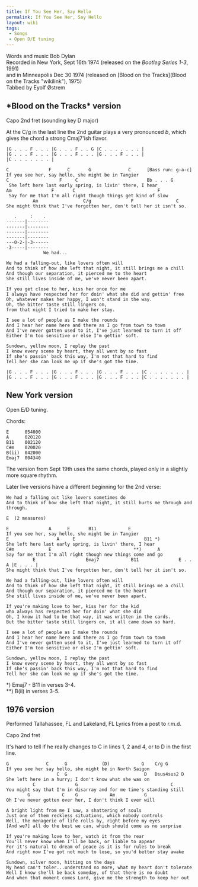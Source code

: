 ```yaml
---
title: If You See Her, Say Hello
permalink: If You See Her, Say Hello
layout: wiki
tags:
 - Songs
 - Open D/E tuning
---
```


Words and music Bob Dylan  
Recorded in New York, Sept 16th 1974 (released on the *Bootleg Series
1-3*, 1991)  
and in Minneapolis Dec 30 1974 (released on [Blood on the
Tracks](Blood on the Tracks "wikilink"), 1975)  
Tabbed by Eyolf Østrem

<h2 class="songversion">
*Blood on the Tracks* version

</h2>
Capo 2nd fret (sounding key D major)

At the C/g in the last line the 2nd guitar plays a very pronounced *b*,
which gives the chord a strong Cmaj7'ish flavor.

    |G . . . F . . . |G . . . F . . G |C . . . . . . . |
    |G . . . F . . . |G . . . F . . . |G . . . F . . . |
    |C . . . . . . . |

    C               F      C       G              C      [Bass run: g-a-c]
    If you see her, say hello, she might be in Tangier
    C                   F     C                          Bb . . . G
     She left here last early spring, is livin' there, I hear
    Am               F       C                               F
     Say for me that I'm all right though things get kind of slow
              Am                 C/g               F                C
    She might think that I've forgotten her, don't tell her it isn't so.

       .     :    .
    -------|--------
    -------|--------
    -------|--------
    -------|--------
    ---0-2-|-3------
    -3-----|--------
                  We had...

    We had a falling-out, like lovers often will
    And to think of how she left that night, it still brings me a chill
    And though our separation, it pierced me to the heart
    She still lives inside of me, we've never been apart.

    If you get close to her, kiss her once for me
    I always have respected her for doin' what she did and gettin' free
    Oh, whatever makes her happy, I won't stand in the way.
    Oh, the bitter taste still lingers on,
    from that night I tried to make her stay.

    I see a lot of people as I make the rounds
    And I hear her name here and there as I go from town to town
    And I've never gotten used to it, I've just learned to turn it off
    Either I'm too sensitive or else I'm gettin' soft.

    Sundown, yellow moon, I replay the past
    I know every scene by heart, they all went by so fast
    If she's passin' back this way, I'm not that hard to find
    Tell her she can look me up if she's got the time.

    |G . . . F . . . |G . . . F . . . |G . . . F . . . |C . . . . . . . |
    |G . . . F . . . |G . . . F . . . |G . . . F . . . |C . . . . . . . |

<h2 class="songversion">
New York version

</h2>
Open E/D tuning.

Chords:

    E      054000
    A      020120
    B11    002120
    C#m    020020
    B(ii)  042000
    Emaj7  004340

The version from Sept 19th uses the same chords, played only in a
slightly more square rhythm.

Later live versions have a different beginning for the 2nd verse:

    We had a falling out like lovers sometimes do
    And to think of how she left that night, it still hurts me through and through.

    E  (2 measures)

    E               A      E       B11            E
    If you see her, say hello, she might be in Tangier
    E                  A     E                          B11 *)
    She left here last early spring, is livin' there, I hear
    C#m             E                               **)      A
    Say for me that I'm all right though new things come and go
              E                   Emaj7            B11               E . . A |E . . . |
    She might think that I've forgotten her, don't tell her it isn't so.

    We had a falling-out, like lovers often will
    And to think of how she left that night, it still brings me a chill
    And though our separation, it pierced me to the heart
    She still lives inside of me, we've never been apart.

    If you're making love to her, kiss her for the kid
    who always has respected her for doin' what she did
    Oh, I know it had to be that way, it was written in the cards.
    But the bitter taste still lingers on, it all came down so hard.

    I see a lot of people as I make the rounds
    And I hear her name here and there as I go from town to town
    And I've never gotten used to it, I've just learned to turn it off
    Either I'm too sensitive or else I'm gettin' soft.

    Sundown, yellow moon, I replay the past
    I know every scene by heart, they all went by so fast
    If she's passin' back this way, I'm not that hard to find
    Tell her she can look me up if she's got the time.

\*) Emaj7 - B11 in verses 3-4.  
\*\*) B(ii) in verses 3-5.

<h2 class="songversion">
1976 version

</h2>
Performed Tallahassee, FL and Lakeland, FL  
Lyrics from a post to r.m.d.

Capo 2nd fret

It's hard to tell if he really changes to C in lines 1, 2 and 4, or to D
in the first line.

    G              C      G             (D)            G    C/g G
    If you see her say hello, she might be in North Saigon
                       C  G                             D   Dsus4sus2 D
    She left here in a hurry; I don't know what she was on
              C               G                                   C
    You might say that I'm in disarray and for me time's standing still
            G            C    G            Am           G
    Oh I've never gotten over her, I don't think I ever will

    A bright light from me I saw, a shattering of souls
    Just one of them reckless situations, which nobody controls
    Well, the menagerie of life rolls by, right before my eyes
    [And we?] all do the best we can, which should come as no surprise

    If you're making love to her, watch it from the rear
    You'll never know when I'll be back, or liable to appear
    For it's natural to dream of peace as it is for rules to break
    And right now I've got not much to lose, so you'd better stay awake

    Sundown, silver moon, hitting on the days
    My head can't toler...understand no more, what my heart don't tolerate
    Well I know she'll be back someday, of that there is no doubt
    And when that moment comes Lord, give me the strength to keep her out
